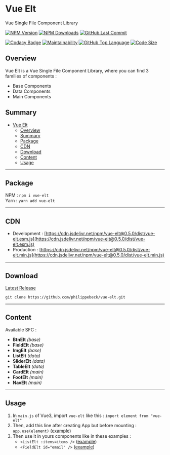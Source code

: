 # Vue Elt

Vue Single File Component Library

[![NPM Version](https://badgen.net/npm/v/vue-elt)](https://www.npmjs.com/package/vue-elt)
[![NPM Downloads](https://badgen.net/npm/dt/vue-elt)](https://www.npmjs.com/package/vue-elt)
[![GitHub Last Commit](https://badgen.net/github/last-commit/philippebeck/vue-elt)](https://github.com/philippebeck/vue-elt/commits/master)

[![Codacy Badge](https://app.codacy.com/project/badge/Grade/4734dc65c4a24319aef25e663ffd1a7e)](https://www.codacy.com/gh/philippebeck/vue-elt/dashboard)
[![Maintainability](https://api.codeclimate.com/v1/badges/5f55590e709b455b7648/maintainability)](https://codeclimate.com/github/philippebeck/vue-elt/maintainability)
[![GitHub Top Language](https://img.shields.io/github/languages/top/philippebeck/vue-elt)](https://github.com/philippebeck/vue-elt)
[![Code Size](https://img.shields.io/github/languages/code-size/philippebeck/vue-elt)](https://github.com/philippebeck/vue-elt/tree/master)

## Overview

Vue Elt is a Vue Single File Component Library, where you can find 3 families of components :
-  Base Components  
-  Data Components  
-  Main Components  

## Summary

- [Vue Elt](#vue-elt)
  - [Overview](#overview)
  - [Summary](#summary)
  - [Package](#package)
  - [CDN](#cdn)
  - [Download](#download)
  - [Content](#content)
  - [Usage](#usage)

---

## Package

NPM : `npm i vue-elt`  
Yarn : `yarn add vue-elt`  

---

## CDN 

-   Development : [https://cdn.jsdelivr.net/npm/vue-elt@0.5.0/dist/vue-elt.esm.js](https://cdn.jsdelivr.net/npm/vue-elt@0.5.0/dist/vue-elt.esm.js)  
-   Production : [https://cdn.jsdelivr.net/npm/vue-elt@0.5.0/dist/vue-elt.min.js](https://cdn.jsdelivr.net/npm/vue-elt@0.5.0/dist/vue-elt.min.js)  

---

## Download

[Latest Release](https://github.com/philippebeck/vue-elt/releases)  

`git clone https://github.com/philippebeck/vue-elt.git`  
  
---

## Content

Available SFC :  
-   **BtnElt** *(base)*  
-   **FieldElt** *(base)*  
-   **ImgElt** *(base)*  
-   **ListElt** *(data)*  
-   **SliderElt** *(data)*  
-   **TableElt** *(data)*  
-   **CardElt** *(main)*  
-   **FootElt** *(main)*  
-   **NavElt** *(main)*  

---

## Usage

1.  In `main.js` of Vue3, import `vue-elt` like this : `import element from "vue-elt"`
2.  Then, add this line after creating App but before mounting : `app.use(element)` ([example](https://github.com/philippebeck/links2code/blob/master/src/main.js))
3.  Then use it in yours components like in these examples : 
    -  `<ListElt :items=items />` ([example](https://github.com/philippebeck/links2code/blob/master/src/views/HomeView.vue))  
    -  `<FieldElt id="email" />` ([example](https://github.com/philippebeck/links2code/blob/master/src/views/ContactView.vue))  
